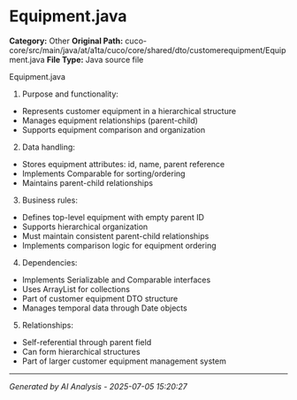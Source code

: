 # Equipment.java

**Category:** Other
**Original Path:** cuco-core/src/main/java/at/a1ta/cuco/core/shared/dto/customerequipment/Equipment.java
**File Type:** Java source file

Equipment.java
1. Purpose and functionality:
- Represents customer equipment in a hierarchical structure
- Manages equipment relationships (parent-child)
- Supports equipment comparison and organization

2. Data handling:
- Stores equipment attributes: id, name, parent reference
- Implements Comparable for sorting/ordering
- Maintains parent-child relationships

3. Business rules:
- Defines top-level equipment with empty parent ID
- Supports hierarchical organization
- Must maintain consistent parent-child relationships
- Implements comparison logic for equipment ordering

4. Dependencies:
- Implements Serializable and Comparable interfaces
- Uses ArrayList for collections
- Part of customer equipment DTO structure
- Manages temporal data through Date objects

5. Relationships:
- Self-referential through parent field
- Can form hierarchical structures
- Part of larger customer equipment management system

---
*Generated by AI Analysis - 2025-07-05 15:20:27*
